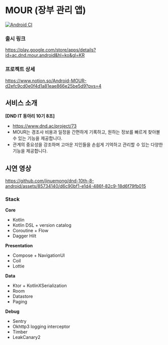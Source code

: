 # MOUR (장부 관리 앱)

[![Android CI](https://github.com/dnd-side-project/dnd-10th-8-android/actions/workflows/android.yml/badge.svg?branch=main)](https://github.com/dnd-side-project/dnd-10th-8-android/actions/workflows/android.yml)

### 출시 링크
https://play.google.com/store/apps/details?id=ac.dnd.mour.android&hl=ko&gl=KR

### 프로젝트 상세
https://www.notion.so/Android-MOUR-d2efc9cd0e0f4d1a81eae866e25be5d9?pvs=4

## 서비스 소개

**[DND IT 동아리 10기 8조]**

- https://www.dnd.ac/project/73
- MOUR는 경조사 비용과 일정을 간편하게 기록하고, 원하는 정보를 빠르게 찾아볼 수 있는 기능을 제공합니다.
- 관계의 중요성을 강조하며 고마운 지인들을 손쉽게 기억하고 관리할 수 있는 다양한 기능을 제공합니다.

## 시연 영상
https://github.com/jinuemong/dnd-10th-8-android/assets/85734140/d6c90bf1-e1d4-486f-82c9-18d6f79fb015

### Stack 
**Core**
- Kotlin
- Kotlin DSL + version catalog
- Coroutine + Flow
- Dagger Hilt

**Presentation**
- Compose + NavigationUI
- Coil
- Lottie

**Data**
- Ktor + KotlinXSerialization
- Room
- Datastore
- Paging

**Debug**
- Sentry
- Okhttp3 logging interceptor
- Timber
- LeakCanary2
